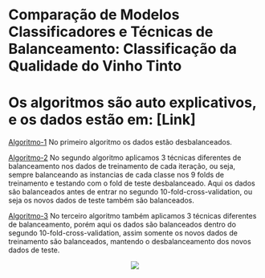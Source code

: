 # Comparação de Modelos Classificadores e Técnicas de Balanceamento:  Classificação da Qualidade do Vinho Tinto
# Os algoritmos são auto explicativos, e os dados estão em: [Link]
[Algoritmo-1](https://github.com/RenatoMaximiano/Trabalho_ADP2/blob/main/Algoritmo1_Desbalanceado.ipynb) No primeiro algoritmo os dados estão desbalanceados.

[Algoritmo-2](https://github.com/RenatoMaximiano/Trabalho_ADP2/blob/main/Algoritmo2_Balanceamento.ipynb) No segundo algoritmo aplicamos 3 técnicas diferentes de balanceamento nos dados de treinamento de cada iteração, ou seja, sempre balanceando as instancias de cada classe nos 9 folds de treinamento e testando com o fold de teste desbalanceado. Aqui os dados são balanceados antes de entrar no segundo 10-fold-cross-validation, ou seja os novos dados de teste também são balanceados.

[Algoritmo-3](https://github.com/RenatoMaximiano/Trabalho_ADP2/blob/main/Algoritmo3_Balanceado.ipynb) No terceiro algoritmo também  aplicamos 3 técnicas diferentes de balanceamento, porém aqui os dados são balanceados dentro do segundo 10-fold-cross-validation, assim somente os novos dados de treinamento são balanceados, mantendo o desbalanceamento dos novos dados de teste.

<p align="center">
 <img src="https://user-images.githubusercontent.com/84810481/191355583-6d587f92-1fed-4573-88af-fe2c6b83d912.png">
</p>
